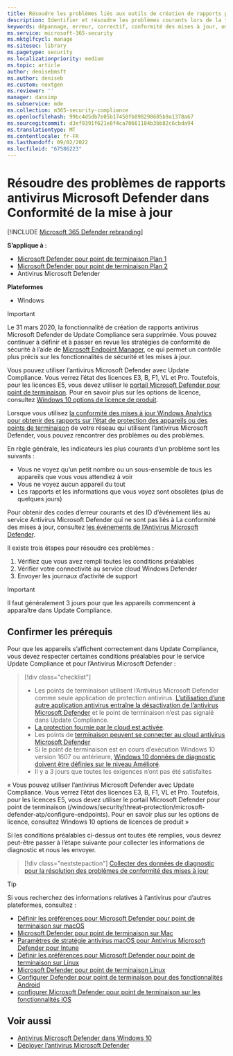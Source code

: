 ```yaml
---
title: Résoudre les problèmes liés aux outils de création de rapports pour l’antivirus Microsoft Defender
description: Identifier et résoudre les problèmes courants lors de la tentative de signalement dans l’état de protection antivirus Microsoft Defender dans Update Compliance
keywords: dépannage, erreur, correctif, conformité des mises à jour, oms, moniteur, rapport, Antivirus Microsoft Defender
ms.service: microsoft-365-security
ms.mktglfcycl: manage
ms.sitesec: library
ms.pagetype: security
ms.localizationpriority: medium
ms.topic: article
author: denisebmsft
ms.author: deniseb
ms.custom: nextgen
ms.reviewer: ''
manager: dansimp
ms.subservice: mde
ms.collection: m365-security-compliance
ms.openlocfilehash: 99bc4d5db7e05b17450fb898298605b9a1378a67
ms.sourcegitcommit: d3ef9391f621e8f4ca70661184b3bb82c6cbda94
ms.translationtype: MT
ms.contentlocale: fr-FR
ms.lasthandoff: 09/02/2022
ms.locfileid: "67586223"
---
```

# <a name="troubleshoot-microsoft-defender-antivirus-reporting-in-update-compliance"></a>Résoudre des problèmes de rapports antivirus Microsoft Defender dans Conformité de la mise à jour

[!INCLUDE [Microsoft 365 Defender rebranding](../../includes/microsoft-defender.md)]


**S’applique à :**
- [Microsoft Defender pour point de terminaison Plan 1](https://go.microsoft.com/fwlink/p/?linkid=2154037)
- [Microsoft Defender pour point de terminaison Plan 2](https://go.microsoft.com/fwlink/p/?linkid=2154037)
- Antivirus Microsoft Defender

**Plateformes**
- Windows

> [!IMPORTANT]
> Le 31 mars 2020, la fonctionnalité de création de rapports antivirus Microsoft Defender de Update Compliance sera supprimée. Vous pouvez continuer à définir et à passer en revue les stratégies de conformité de sécurité à l’aide de [Microsoft Endpoint Manager](https://www.microsoft.com/microsoft-365/microsoft-endpoint-manager), ce qui permet un contrôle plus précis sur les fonctionnalités de sécurité et les mises à jour.

Vous pouvez utiliser l’antivirus Microsoft Defender avec Update Compliance. Vous verrez l’état des licences E3, B, F1, VL et Pro. Toutefois, pour les licences E5, vous devez utiliser le [portail Microsoft Defender pour point de terminaison](/windows/security/threat-protection/microsoft-defender-atp/configure-endpoints). Pour en savoir plus sur les options de licence, consultez [Windows 10 options de licence de produit](https://www.microsoft.com/licensing/product-licensing/windows10.aspx).

Lorsque vous utilisez [la conformité des mises à jour Windows Analytics pour obtenir des rapports sur l’état de protection des appareils ou des points de terminaison](/windows/deployment/update/update-compliance-using#wdav-assessment) de votre réseau qui utilisent l’antivirus Microsoft Defender, vous pouvez rencontrer des problèmes ou des problèmes.

En règle générale, les indicateurs les plus courants d’un problème sont les suivants :

- Vous ne voyez qu’un petit nombre ou un sous-ensemble de tous les appareils que vous vous attendiez à voir
- Vous ne voyez aucun appareil du tout
- Les rapports et les informations que vous voyez sont obsolètes (plus de quelques jours)

Pour obtenir des codes d’erreur courants et des ID d’événement liés au service Antivirus Microsoft Defender qui ne sont pas liés à La conformité des mises à jour, consultez [les événements de l’Antivirus Microsoft Defender](troubleshoot-microsoft-defender-antivirus.md).

Il existe trois étapes pour résoudre ces problèmes :

1. Vérifiez que vous avez rempli toutes les conditions préalables
2. Vérifier votre connectivité au service cloud Windows Defender
3. Envoyer les journaux d’activité de support

> [!IMPORTANT]
> Il faut généralement 3 jours pour que les appareils commencent à apparaître dans Update Compliance.

## <a name="confirm-prerequisites"></a>Confirmer les prérequis

Pour que les appareils s’affichent correctement dans Update Compliance, vous devez respecter certaines conditions préalables pour le service Update Compliance et pour l’Antivirus Microsoft Defender :

>[!div class="checklist"]
>
> - Les points de terminaison utilisent l’Antivirus Microsoft Defender comme seule application de protection antivirus. [L’utilisation d’une autre application antivirus entraîne la désactivation de l’antivirus Microsoft Defender](microsoft-defender-antivirus-compatibility.md) et le point de terminaison n’est pas signalé dans Update Compliance.
> - [La protection fournie par le cloud est activée](enable-cloud-protection-microsoft-defender-antivirus.md).
> - Les points de [terminaison peuvent se connecter au cloud antivirus Microsoft Defender](configure-network-connections-microsoft-defender-antivirus.md#validate-connections-between-your-network-and-the-cloud)
> - Si le point de terminaison est en cours d’exécution Windows 10 version 1607 ou antérieure, [Windows 10 données de diagnostic doivent être définies sur le niveau Amélioré](/windows/configuration/configure-windows-diagnostic-data-in-your-organization#enhanced-level).
> - Il y a 3 jours que toutes les exigences n’ont pas été satisfaites

« Vous pouvez utiliser l’antivirus Microsoft Defender avec Update Compliance. Vous verrez l’état des licences E3, B, F1, VL et Pro. Toutefois, pour les licences E5, vous devez utiliser le portail Microsoft Defender pour point de terminaison (/windows/security/threat-protection/microsoft-defender-atp/configure-endpoints). Pour en savoir plus sur les options de licence, consultez Windows 10 options de licences de produit »

Si les conditions préalables ci-dessus ont toutes été remplies, vous devrez peut-être passer à l’étape suivante pour collecter les informations de diagnostic et nous les envoyer.

> [!div class="nextstepaction"]
> [Collecter des données de diagnostic pour la résolution des problèmes de conformité des mises à jour](collect-diagnostic-data.md)

> [!TIP]
> Si vous recherchez des informations relatives à l’antivirus pour d’autres plateformes, consultez :
> - [Définir les préférences pour Microsoft Defender pour point de terminaison sur macOS](mac-preferences.md)
> - [Microsoft Defender pour point de terminaison sur Mac](microsoft-defender-endpoint-mac.md)
> - [Paramètres de stratégie antivirus macOS pour Antivirus Microsoft Defender pour Intune](/mem/intune/protect/antivirus-microsoft-defender-settings-macos)
> - [Définir les préférences pour Microsoft Defender pour point de terminaison sur Linux](linux-preferences.md)
> - [Microsoft Defender pour point de terminaison Linux](microsoft-defender-endpoint-linux.md)
> - [Configurer Defender pour point de terminaison pour des fonctionnalités Android](android-configure.md)
> - [configurer Microsoft Defender pour point de terminaison sur les fonctionnalités iOS](ios-configure-features.md)

## <a name="related-topics"></a>Voir aussi

- [Antivirus Microsoft Defender dans Windows 10](microsoft-defender-antivirus-in-windows-10.md)
- [Déployer l’antivirus Microsoft Defender](deploy-manage-report-microsoft-defender-antivirus.md)
